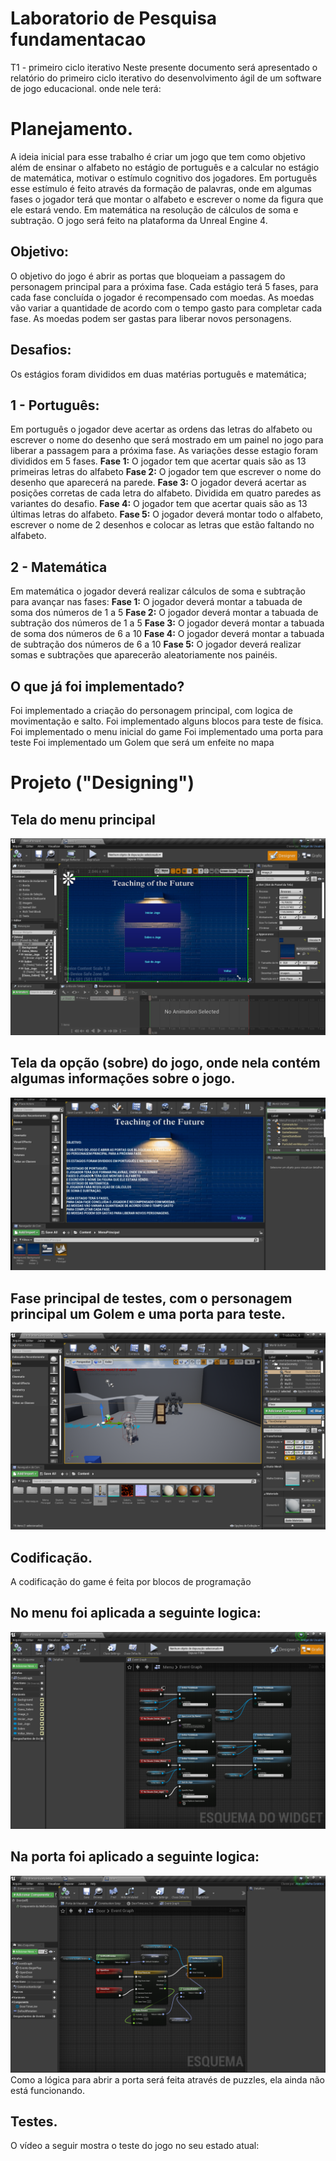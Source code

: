 # Laboratorio de Pesquisa fundamentacao
T1 - primeiro ciclo iterativo
Neste presente documento será apresentado o relatório do primeiro ciclo iterativo do desenvolvimento ágil de um software de jogo educacional.
onde nele terá:
# Planejamento.

A ideia inicial para esse trabalho é criar um jogo que tem como objetivo além de ensinar o alfabeto no estágio de português e a calcular no estágio de matemática, 
motivar o estímulo cognitivo dos jogadores. 
Em português esse estímulo é feito através da formação de palavras, onde em algumas fases o jogador terá que montar o alfabeto e escrever o nome da figura que ele estará vendo.
Em matemática na resolução de cálculos de soma e subtração.
O jogo será feito na plataforma da Unreal Engine 4.

## Objetivo:

O objetivo do jogo é abrir as portas que bloqueiam a passagem do personagem principal para a próxima fase. Cada estágio terá 5 fases, para cada fase concluída o jogador é recompensado com moedas.
As moedas vão variar a quantidade de acordo com o tempo gasto para completar cada fase. 
As moedas podem ser gastas para liberar novos personagens.

## Desafios:

Os estágios foram divididos em duas matérias português e matemática;
## 1 - Português:
Em português o jogador deve acertar as ordens das letras do alfabeto ou escrever o nome do desenho que será mostrado em um painel no jogo para liberar a passagem para a próxima fase. 
As variações desse estagio foram divididos em 5 fases.
**Fase 1:** O jogador tem que acertar quais são as 13 primeiras letras do alfabeto
**Fase 2:** O jogador tem que escrever o nome do desenho que aparecerá na parede.
**Fase 3:** O jogador deverá acertar as posições corretas de cada letra do alfabeto. Dividida em quatro paredes as variantes do desafio.
**Fase 4:** O jogador tem que acertar quais são as 13 últimas letras do alfabeto.
**Fase 5:** O jogador deverá montar todo o alfabeto, escrever o nome de 2 desenhos e colocar as letras que estão faltando no alfabeto.

## 2 - Matemática
Em matemática o jogador deverá realizar cálculos de soma e subtração para avançar nas fases:
**Fase 1:** O jogador deverá montar a tabuada de soma dos números de 1 a 5
**Fase 2:** O jogador deverá montar a tabuada de subtração dos números de 1 a 5
**Fase 3:** O jogador deverá montar a tabuada de soma dos números de 6 a 10
**Fase 4:** O jogador deverá montar a tabuada de subtração dos números de 6 a 10
**Fase 5:** O jogador deverá realizar somas e subtrações que aparecerão aleatoriamente nos painéis.
## O que já foi implementado?

Foi implementado a criação do personagem principal, com logica de movimentação e salto.
Foi implementado alguns blocos para teste de física.
Foi implementado o menu inicial do game
Foi implementado uma porta para teste
Foi implementado um Golem que será um enfeite no mapa

# Projeto ("Designing")
## Tela do menu principal
![Tela de menu](https://github.com/Laffaiety/Laboratorio-de-Pesquisa-fundamentacao/blob/main/menu.png)
## Tela da opção (sobre) do jogo, onde nela contém algumas informações sobre o jogo.
![Tela Sobre](https://github.com/Laffaiety/Laboratorio-de-Pesquisa-fundamentacao/blob/main/sobre.png)
## Fase principal de testes, com o personagem principal um Golem e uma porta para teste.
![Fase principal](https://github.com/Laffaiety/Laboratorio-de-Pesquisa-fundamentacao/blob/main/mapa.png)
## Codificação.
A codificação do game é feita por blocos de programação
## No menu foi aplicada a seguinte logica:
![Logica Menu](https://github.com/Laffaiety/Laboratorio-de-Pesquisa-fundamentacao/blob/main/logica_Menu.png)
## Na porta foi aplicado a seguinte logica:
![Logica porta](https://github.com/Laffaiety/Laboratorio-de-Pesquisa-fundamentacao/blob/main/logica_Door.png)
Como a lógica para abrir a porta será feita através de puzzles, ela ainda não está funcionando.
## Testes. 
O vídeo a seguir mostra o teste do jogo no seu estado atual:
